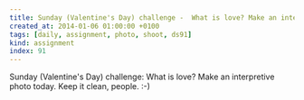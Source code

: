 ```yaml
---
title: Sunday (Valentine's Day) challenge -  What is love? Make an interpretive photo today. Keep it clean, people.  - -)
created_at: 2014-01-06 01:00:00 +0100
tags: [daily, assignment, photo, shoot, ds91]
kind: assignment
index: 91
---
```


Sunday (Valentine's Day) challenge: What is love? Make an interpretive photo today. Keep it clean, people. :-)
